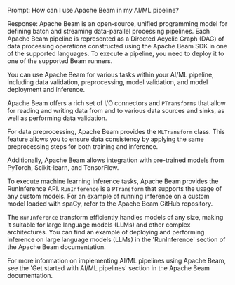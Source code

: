 Prompt:
How can I use Apache Beam in my AI/ML pipeline?

Response:
Apache Beam is an open-source, unified programming model for defining batch and streaming data-parallel processing pipelines. Each Apache Beam pipeline is represented as a Directed Acyclic Graph (DAG) of data processing operations constructed using the Apache Beam SDK in one of the supported languages. To execute a pipeline, you need to deploy it to one of the supported Beam runners.

You can use Apache Beam for various tasks within your AI/ML pipeline, including data validation, preprocessing, model validation, and model deployment and inference.

Apache Beam offers a rich set of I/O connectors and `PTransforms` that allow for reading and writing data from and to various data sources and sinks, as well as performing data validation.

For data preprocessing, Apache Beam provides the `MLTransform` class. This feature allows you to ensure data consistency by applying the same preprocessing steps for both training and inference.

Additionally, Apache Beam allows integration with pre-trained models from PyTorch, Scikit-learn, and TensorFlow.

To execute machine learning inference tasks, Apache Beam provides the RunInference API. `RunInference` is a `PTransform` that supports the usage of any custom models. For an example of running inference on a custom model loaded with spaCy, refer to the Apache Beam GitHub repository.

The `RunInference` transform efficiently handles models of any size, making it suitable for large language models (LLMs) and other complex architectures. You can find an example of deploying and performing inference on large language models (LLMs) in the 'RunInference' section of the Apache Beam documentation.

For more information on implementing AI/ML pipelines using Apache Beam, see the 'Get started with AI/ML pipelines' section in the Apache Beam documentation.




